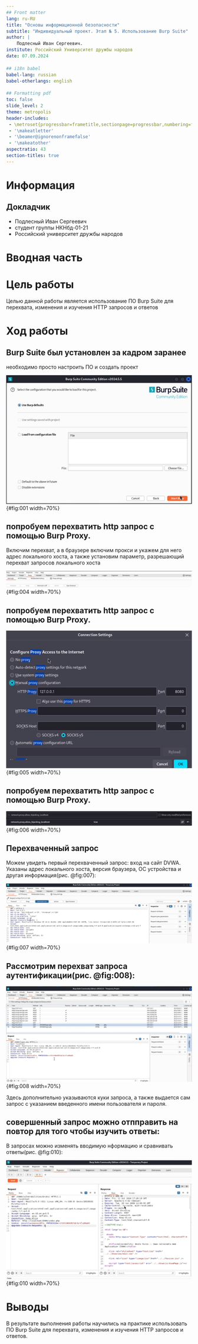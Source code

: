 ```yaml
---
## Front matter
lang: ru-RU
title: "Основы информационной безопасности"
subtitle: "Индивидуальный проект. Этап № 5. Использование Burp Suite"
author: |
	Подлесный Иван Сергеевич.
institute: Российский Университет дружбы народов
date: 07.09.2024

## i18n babel
babel-lang: russian
babel-otherlangs: english

## Formatting pdf
toc: false
slide_level: 2
theme: metropolis
header-includes: 
 - \metroset{progressbar=frametitle,sectionpage=progressbar,numbering=fraction}
 - '\makeatletter'
 - '\beamer@ignorenonframefalse'
 - '\makeatother'
aspectratio: 43
section-titles: true
---
```


# Информация

## Докладчик

  * Подлесный Иван Сергеевич
  * студент группы НКНбд-01-21
  * Российский университет дружбы народов


# Вводная часть

# Цель работы

Целью данной работы является использование ПО Burp Suite для перехвата, изменения и изучения HTTP запросов и ответов


# Ход работы

## Burp Suite был установлен за кадром заранее
необходимо просто настроить ПО и создать проект

![Настройка ПО](1.jpg){#fig:001 width=70%}

##  попробуем перехватить http запрос с помощью Burp Proxy.
 Включим перехват, а в браузере включим прокси и укажем для него адрес локального хоста, а также установим параметр, разрешающий перехват запросов локального хоста

![Включение Burp Proxy](4.jpg){#fig:004 width=70%}

##  попробуем перехватить http запрос с помощью Burp Proxy.
![Настройка HTTP Proxy браузера](5.jpg){#fig:005 width=70%}

##  попробуем перехватить http запрос с помощью Burp Proxy.

![Установка флага allow_hijacking_localhost](6.jpg){#fig:006 width=70%}

##  Перехваченный запрос

Можем увидеть первый перехваченный запрос: вход на сайт DVWA. Указаны адрес локального хоста, версия браузера, ОС устройства и другая информация(рис. @fig:007):

![Перехват запроса на вход на сайт](7.jpg){#fig:007 width=70%}

## Рассмотрим перехват запроса аутентификации(рис. @fig:008):

![Запрос на аутентификацию](8.jpg){#fig:008 width=70%}

Здесь дополнительно указываются куки запроса, а также выдается сам запрос с указанием введенного имени пользователя и пароля.

## совершенный запрос можно отпправить на повтор для того чтобы изучить ответы:

В запросах можно изменять вводимую нформацию и сравнивать ответы(рис. @fig:010):

![Изучение ответа на запрос с функцией повторения запроса](10.jpg){#fig:010 width=70%}

# Выводы

В результате выполнения работы научились на практике использовать ПО Burp Suite для перехвата, изменения и изучения HTTP запросов и ответов. 
